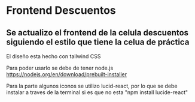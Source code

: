 # Frontend Descuentos

## Se actualizo el frontend de la celula descuentos siguiendo el estilo que tiene la celua de práctica

El diseño esta hecho con tailwind CSS

Para poder usarlo se debe de tener node.js https://nodejs.org/en/download/prebuilt-installer

Para la parte algunos iconos se utilizo lucid-react, por lo que se debe instalar a traves de la terminal si es que no esta "npm install lucide-react"


